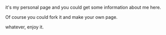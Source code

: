 it's my personal page and you could get some information about me here.

Of course you could fork it and make your own page.



whatever, enjoy it.